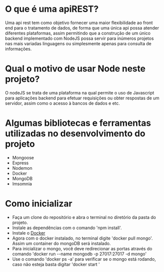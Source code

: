# O que é uma apiREST?
Uma api rest tem como objetivo fornecer uma maior flexibilidade ao front end para o tratamento de dados, de forma que uma única api possa atender diferentes plataformas, assim permitindo que a construção de um único backend implementado com NodeJS possa servir para inúmeros projetos nas mais variadas linguagens ou simplesmente apenas para consulta de informações.

# Qual o motivo de usar Node neste projeto?
O nodeJS se trata de uma plataforma na qual permite o uso de Javascript para aplicações backend para efetuar requisições ou obter respostas de um servidor, assim como o acesso à bancos de dados e etc.

# Algumas bibliotecas e ferramentas utilizadas no desenvolvimento do projeto
- Mongoose
- Express
- Nodemon
- Docker 
- MongoDB
- Imsomnia

# Como inicializar
- Faça um clone do repositório e abra o terminal no diretório da pasta do projeto.
- Instale as dependências com o comando 'npm install'.
- Instale o [Docker](https://www.docker.com)
- Agora com o docker instalado, no terminal digite 'docker pull mongo'. Assim um container do mongoDB será instalado.
- Para inicializar o mongo, você deve redirecionar as portas através do comando 'docker run --name mongodb -p 27017:27017 -d mongo'
- Use o comando 'docker ps -a' para verificar se o mongo está rodando, caso não esteja basta digitar 'docker start <nomeDaImagem>'










